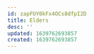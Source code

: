 ```yaml
---
id: zapFUY0kFx4OCs8dfpI2D
title: Elders
desc: ''
updated: 1639762693857
created: 1639762693857
---
```


